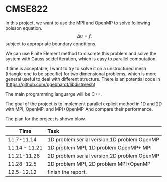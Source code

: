 # CMSE822

In this project, we want to use the MPI and OpenMP to solve following poisson equation. 
$$
\Delta u = f,
$$
subject to appropriate boundary conditions. 

We can use Finite Element method to discrete this problem and solve the system with Gauss seidel iteration, which is easy to parallel computation. 

If time is acceptable, I want to try to solve it on a unstructured mesh (triangle one to be specific) for two dimensional problems, which is more general useful to deal with different structure. There is an potential code in (https://github.com/pgebhardt/libdistmesh)

The main programming languarge will be C++.

The goal of the project is to implement parallel explicit method in 1D and 2D with MPI, OpenMP, and MPI+OpenMP And compare their performance.

The plan for the project is shown blow.

| Time          | Task                                        |
| ------------- | :------------------------------------------ |
| 11.7-11.14    | 1D problem serial version,1D problem OpenMP |
| 11.14 - 11.21 | 1D problem MPI, 1D problem OpenMP+ MPI      |
| 11.21-11.28   | 2D problem serial version,2D problem OpenMP |
| 11.28-12.5    | 2D problem MPI, 2D problem MPI+OpenMP       |
| 12.5-12.12    | finish the report.                          |

